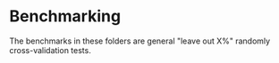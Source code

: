 # Benchmarking

The benchmarks in these folders are general "leave out X%" randomly cross-validation tests.